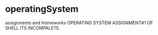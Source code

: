 # operatingSystem
assignments and Homeworks
OPERATING SYSTEM ASSIGNMENT#1 OF SHELL ITS INCOMPALETE.
